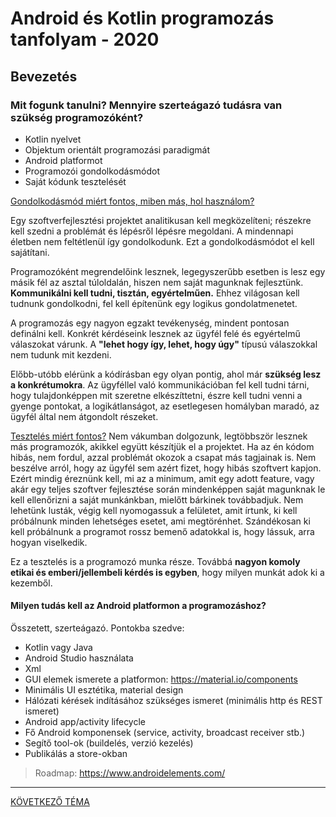 # Android és Kotlin programozás tanfolyam - 2020

## Bevezetés

### Mit fogunk tanulni? Mennyire szerteágazó tudásra van szükség programozóként?

- Kotlin nyelvet
- Objektum orientált programozási paradigmát
- Android platformot
- Programozói gondolkodásmódot
- Saját kódunk tesztelését

<ins>Gondolkodásmód miért fontos, miben más, hol használom?</ins>

Egy szoftverfejlesztési projektet analitikusan kell megközelíteni; részekre kell szedni a problémát és lépésről lépésre megoldani. 
A mindennapi életben nem feltétlenül így gondolkodunk. Ezt a gondolkodásmódot el kell sajátítani. 

Programozóként megrendelőink lesznek, legegyszerűbb esetben is lesz egy másik fél az asztal túloldalán, hiszen nem saját magunknak fejlesztünk.
**Kommunikálni kell tudni, tisztán, egyértelműen.** Ehhez világosan kell tudnunk gondolkodni, fel kell építenünk egy logikus gondolatmenetet.

A programozás egy nagyon egzakt tevékenység, mindent pontosan definálni kell.
Konkrét kérdéseink lesznek az ügyfél felé és egyértelmű válaszokat várunk. A **"lehet hogy így, lehet, hogy úgy"** típusú válaszokkal nem tudunk mit kezdeni.

Előbb-utóbb elérünk a kódírásban egy olyan pontig, ahol már **szükség lesz a konkrétumokra**.
Az ügyféllel való kommunikációban fel kell tudni tárni, hogy tulajdonképpen mit szeretne elkészíttetni, 
észre kell tudni venni a gyenge pontokat, a logikátlanságot, az esetlegesen homályban maradó, az ügyfél által nem átgondolt részeket.

<ins>Tesztelés miért fontos?</ins>
Nem vákumban dolgozunk, legtöbbször lesznek más programozók, akikkel együtt készítjük el a projektet. Ha az én kódom hibás,
nem fordul, azzal problémát okozok a csapat más tagjainak is. Nem beszélve arról, hogy az ügyfél sem azért fizet, hogy hibás szoftvert kapjon.
Ezért mindig éreznünk kell, mi az a minimum, amit egy adott feature, vagy akár egy teljes szoftver fejlesztése során
mindenképpen saját magunknak le kell ellenőrizni a saját munkánkban, mielőtt bárkinek továbbadjuk. Nem lehetünk lusták, végig kell nyomogassuk a felületet, 
amit írtunk, ki kell próbálnunk minden lehetséges esetet, ami megtörénhet. Szándékosan ki kell próbálnunk a programot rossz bemenő adatokkal is, 
hogy lássuk, arra hogyan viselkedik.

Ez a tesztelés is a programozó munka része. Továbbá **nagyon komoly etikai és emberi/jellembeli kérdés is egyben**, hogy milyen munkát adok ki a kezemből.

#### Milyen tudás kell az Android platformon a programozáshoz?

Összetett, szerteágazó. Pontokba szedve:

- Kotlin vagy Java
- Android Studio használata
- Xml
- GUI elemek ismerete a platformon: https://material.io/components
- Minimális UI esztétika, material design
- Hálózati kérések indításához szükséges ismeret (minimális http és REST ismeret)
- Android app/activity lifecycle
- Fő Android komponensek (service, activity, broadcast receiver stb.)
- Segítő tool-ok (buildelés, verzió kezelés)
- Publikálás a store-okban

> Roadmap: https://www.androidelements.com/

---

[KÖVETKEZŐ TÉMA](https://github.com/droidteacher/ClassOne/blob/master/Android_Architecture_and_Software_Stack.md)